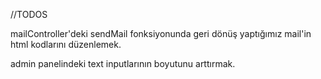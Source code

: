 //TODOS
<p>
mailController'deki sendMail fonksiyonunda geri dönüş yaptığımız mail'in html kodlarını düzenlemek.
<p>
admin panelindeki text inputlarının boyutunu arttırmak.
